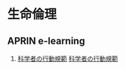 # 生命倫理

## APRIN e-learning

1. [科学者の行動規範](http://www.scj.go.jp/ja/info/kohyo/pdf/kohyo-22-s168-1.pdf)
[科学者の行動規範](http://www.scj.go.jp/ja/info/kohyo/pdf/kohyo-22-s168-1.pdf)
